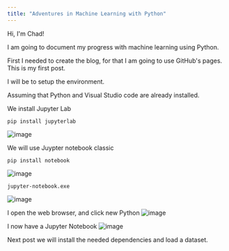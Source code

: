 ```yaml
---
title: "Adventures in Machine Learning with Python"
---
```

Hi, I'm Chad!

I am going to document my progress with machine learning using Python.

First I needed to create the blog, for that I am going to use GitHub's pages.
This is my first post.

I will be to setup the environment. 

Assuming that Python and Visual Studio code are already installed.

We install Jupyter Lab
```
pip install jupyterlab
```
![image](https://user-images.githubusercontent.com/7433842/162598769-d138f31f-d6e3-41aa-99c1-b65bab025c84.png)

We will use Juypter notebook classic
```
pip install notebook
```
![image](https://user-images.githubusercontent.com/7433842/162598589-7d43f932-7c73-4593-b974-b17c2ce2a534.png)


```
jupyter-notebook.exe
```
![image](https://user-images.githubusercontent.com/7433842/162599022-30fe97ae-de9d-4f74-af16-13ed141281d1.png)

I open the web browser, and click new Python
![image](https://user-images.githubusercontent.com/7433842/162599036-fcc2143b-b711-480b-8ad5-96fa145375e5.png)

I now have a Jupyter Notebook 
![image](https://user-images.githubusercontent.com/7433842/162599062-11d9cdb9-1d8a-4a89-8150-b5e8608607f1.png)



Next post we will install the needed dependencies and load a dataset.

